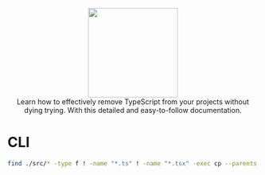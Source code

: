 <p align="center">
  <img width="180px" src="https://github.com/gabriedev/ts-remove/assets/93480406/740d1d94-1b06-4cd6-934e-bc5681022b0f" />
  <br />
  Learn how to effectively remove TypeScript from your projects without dying trying. With this detailed and easy-to-follow documentation.
</p>

# CLI
```sh
find ./src/* -type f ! -name "*.ts" ! -name "*.tsx" -exec cp --parents {} ./dist \
```

